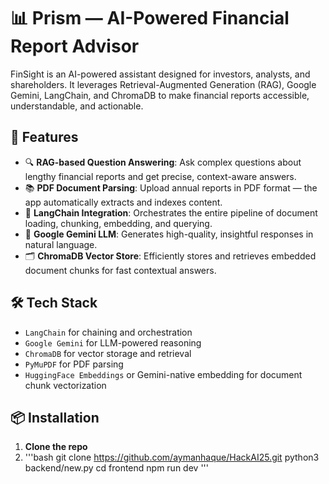 # 📊 Prism — AI-Powered Financial Report Advisor

FinSight is an AI-powered assistant designed for investors, analysts, and shareholders. It leverages Retrieval-Augmented Generation (RAG), Google Gemini, LangChain, and ChromaDB to make financial reports accessible, understandable, and actionable.

## 🚀 Features

- 🔍 **RAG-based Question Answering**: Ask complex questions about lengthy financial reports and get precise, context-aware answers.
- 📚 **PDF Document Parsing**: Upload annual reports in PDF format — the app automatically extracts and indexes content.
- 🧠 **LangChain Integration**: Orchestrates the entire pipeline of document loading, chunking, embedding, and querying.
- 🤖 **Google Gemini LLM**: Generates high-quality, insightful responses in natural language.
- 🗂️ **ChromaDB Vector Store**: Efficiently stores and retrieves embedded document chunks for fast contextual answers.

## 🛠️ Tech Stack

- `LangChain` for chaining and orchestration
- `Google Gemini` for LLM-powered reasoning
- `ChromaDB` for vector storage and retrieval
- `PyMuPDF` for PDF parsing
- `HuggingFace Embeddings` or Gemini-native embedding for document chunk vectorization

## 📦 Installation

1. **Clone the repo**
2. '''bash
   git clone https://github.com/aymanhaque/HackAI25.git
   python3 backend/new.py
   cd frontend
   npm run dev
   '''
